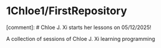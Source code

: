 # 1Chloe1/FirstRepository

[comment]: # Chloe J. Xi starts her lessons on 05/12/2025!

A collection of sessions of Chloe J. Xi learning programming
